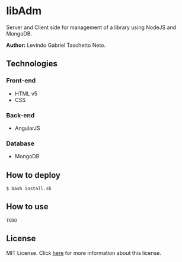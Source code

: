 # libAdm
Server and Client side for management of a library using NodeJS and MongoDB.

__Author:__ Levindo Gabriel Taschetto Neto.


## Technologies

### Front-end
* HTML v5
* CSS

### Back-end

* AngularJS

### Database

* MongoDB

## How to deploy

```terminal
$ bash install.sh
```

## How to use

```terminal
TODO
```

## License

MIT License. Click [here](LICENSE.md) for more information about this license.